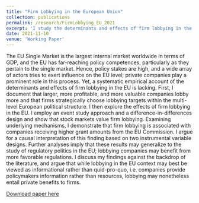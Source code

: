```yaml
---
title: "Firm Lobbying in the European Union"
collection: publications
permalink: /research/FirmLobbying_EU_2021
excerpt: 'I study the determinants and effects of firm lobbying in the European Union, utilizing novel data sources and providing multiple approaches towards causal identification.'
date: 2021-11-10
venue: 'Working Paper'
---
```

The EU Single Market is the largest internal market worldwide in terms of GDP, and the EU has far-reaching policy competences, particularly as they pertain to the single market. Hence, policy stakes are high, and a wide array of actors tries to exert influence on the EU level; private companies play a prominent role in this process. Yet, a systematic empirical account of the determinants and effects of firm lobbying in the EU is lacking. First, I document that larger, more profitable, and more valuable companies lobby more and that firms strategically choose lobbying targets within the multi-level European political structure. I then explore the effects of firm lobbying in the EU. I employ an event study approach and a difference-in-differences design and show that stock markets value firm lobbying. Examining underlying mechanisms, I demonstrate that firm lobbying is associated with companies receiving higher grant amounts from the EU Commission. I argue for a causal interpretation of this finding based on two instrumental variable designs. Further analyses imply that these results may generalize to the study of regulatory politics in the EU; lobbying companies may benefit from more favorable regulations. I discuss my findings against the backdrop of the literature, and argue that while lobbying in the EU context may best be viewed as informational rather than quid-pro-quo, i.e. companies provide policymakers information rather than resources, lobbying may nonetheless entail private benefits to firms. 

[Download paper here](https://johannes-wiedemann.github.io//files/Wiedemann_JMP.pdf)
